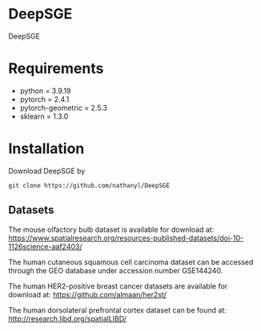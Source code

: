 # DeepSGE
DeepSGE
# Requirements
- python = 3.9.19
- pytorch = 2.4.1
- pytorch-geometric = 2.5.3
- sklearn = 1.3.0
# Installation
Download DeepSGE by
```
git clone https://github.com/nathanyl/DeepSGE
```

## Datasets
The mouse olfactory bulb dataset is available for download at:
https://www.spatialresearch.org/resources-published-datasets/doi-10-1126science-aaf2403/

The human cutaneous squamous cell carcinoma dataset can be accessed
 through the GEO database under accession number GSE144240.

The human HER2-positive breast cancer datasets are available
 for download at: https://github.com/almaan/her2st/

The human dorsolateral prefrontal cortex dataset can be found
 at: http://research.libd.org/spatialLIBD/
 

